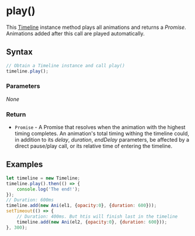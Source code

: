 # play\(\)

This [Timeline](./) instance method plays all animations and returns a _Promise_. Animations added after this call are played automatically.

## Syntax

```javascript
// Obtain a Timeline instance and call play()
timeline.play();
```

### Parameters

_None_

### Return

* `Promise` - A Promise that resolves when the animation with the highest timing completes. An animation's total timing withing the timeline could, in addition to its _delay_, _duration_, _endDelay_ parameters, be affected by a direct pause/play call, or its relative time of entering the timeline.

## Examples

```javascript
let timeline = new Timeline;
timeline.play().then(() => {
    console.log('The end!');
});
// Duration: 600ms
timeline.add(new Ani(el1, {opacity:0}, {duration: 600}));
setTimeout(() => {
    // Duration: 400ms. But htis will finish last in the timeline
    timeline.add(new Ani(el2, {opacity:0}, {duration: 600}));
}, 300);
```


